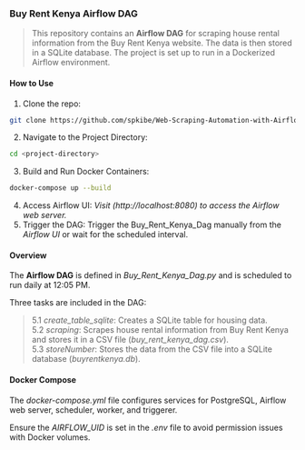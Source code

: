 ### Buy Rent Kenya Airflow DAG
> This repository contains an **Airflow DAG** for scraping house rental information from the Buy Rent Kenya website. The data is then stored in a SQLite database. The project is set up to run in a Dockerized Airflow environment.

#### How to Use
1. Clone the repo:
```bash
git clone https://github.com/spkibe/Web-Scraping-Automation-with-Airflow
```
2. Navigate to the Project Directory:
```bash
cd <project-directory>
```
3. Build and Run Docker Containers:
```bash
docker-compose up --build
```

4. Access Airflow UI:
*Visit (http://localhost:8080) to access the Airflow web server.*
5. Trigger the DAG:
Trigger the Buy_Rent_Kenya_Dag manually from the *Airflow UI* or wait for the scheduled interval.

#### Overview
The **Airflow DAG** is defined in *Buy_Rent_Kenya_Dag.py* and is scheduled to run daily at 12:05 PM.

Three tasks are included in the DAG:

> 5.1 *create_table_sqlite*: Creates a SQLite table for housing data. <br>
> 5.2 *scraping*: Scrapes house rental information from Buy Rent Kenya and stores it in a CSV file (*buy_rent_kenya_dag.csv*). <br>
> 5.3 *storeNumber*: Stores the data from the CSV file into a SQLite database (*buyrentkenya.db*).

#### Docker Compose
The *docker-compose.yml* file configures services for PostgreSQL, Airflow web server, scheduler, worker, and triggerer.

Ensure the *AIRFLOW_UID* is set in the *.env* file to avoid permission issues with Docker volumes.
